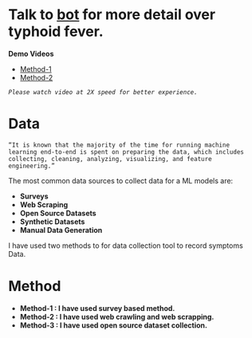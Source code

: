 # Talk to [bot](https://ps-19.github.io/bot/) for more detail over typhoid fever.

**Demo Videos**
- [Method-1](https://www.loom.com/share/d0ac40ef64f046288f27649eb39c4d46)
- [Method-2](https://www.loom.com/share/3e580de38647438aa80124f6105f5d43)

*`Please watch video at 2X speed for better experience.`*

# Data

```
“It is known that the majority of the time for running machine learning end-to-end is spent on preparing the data, which includes
collecting, cleaning, analyzing, visualizing, and feature engineering.”

```

The most common data sources to collect data for a ML models are:

- **Surveys**
- **Web Scraping**
- **Open Source Datasets**
- **Synthetic Datasets**
- **Manual Data Generation**

I have used two methods to for data collection tool to record symptoms Data.

# Method

- **Method-1 : I have used survey based method.**
- **Method-2 : I have used web crawling and web scrapping.**
- **Method-3 : I have used open source dataset collection.**
